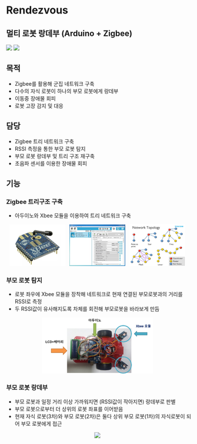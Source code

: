 # Rendezvous

## 멀티 로봇 랑데부 (Arduino + Zigbee)
<div>
<img src="https://img.shields.io/badge/Arduino-00979D?style=for-the-badge&logo=Arduino&logoColor=white"/>
<img src="https://img.shields.io/badge/Zigbee-EB0443?style=for-the-badge&logo=Zigbee&logoColor=white"/>
</div>

## 목적
- Zigbee를 활용해 군집 네트워크 구축
- 다수의 자식 로봇이 하나의 부모 로봇에게 랑데부
- 이동중 장애물 회피
- 로봇 고장 감지 및 대응

## 담당
- Zigbee 트리 네트워크 구축 
- RSSI 측정을 통한 부모 로봇 탐지
- 부모 로봇 랑데부 및 트리 구조 재구축
- 초음파 센서를 이용한 장애물 회피

## 기능

### Zigbee 트리구조 구축
- 아두이노와 Xbee 모듈을 이용하여 트리 네트워크 구축
<div align="center">
<img src="https://github.com/cjk09083/Rendezvous/blob/main/사진%26영상/Xbee.jpg" width="30%"/> &nbsp;
<img src="https://github.com/cjk09083/Rendezvous/blob/main/사진%26영상/XCTU.jpg" width="30%"/> &nbsp;
<img src="https://github.com/cjk09083/Rendezvous/blob/main/사진%26영상/Zigbee%20네트워크.jpg" width="30%"/> &nbsp;
</div>


### 부모 로봇 탐지
- 로봇 좌우에 Xbee 모듈을 장착해 네트워크로 현재 연결된 부모로봇과의 거리를 RSSI로 측정
- 두 RSSI값이 유사해지도록 차체를 회전해 부모로봇을 바라보게 만듬
<div align="center">
<img src="https://github.com/cjk09083/Rendezvous/blob/main/사진%26영상/로봇%20조감도.png" width="60%"/> &nbsp;
</div>


### 부모 로봇 랑데부
- 부모 로봇과 일정 거리 이상 가까워지면 (RSSI값이 작아지면) 랑데부로 판별
- 부모 로봇으로부터 더 상위의 로봇 좌표를 이어받음
- 현재 자식 로봇(3차)와 부모 로봇(2차)은 둘다 상위 부모 로봇(1차)의 자식로봇이 되어 부모 로봇에게 접근
<div align="center">
<img src="https://github.com/cjk09083/Rendezvous/blob/main/사진%26영상/2차_랑데부.gif" width="80%"/> &nbsp;
</div>

